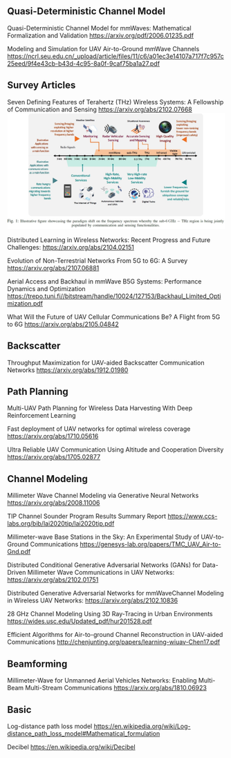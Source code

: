 ## Quasi-Deterministic Channel Model

Quasi-Deterministic Channel Model for mmWaves: Mathematical Formalization and Validation https://arxiv.org/pdf/2006.01235.pdf

Modeling and Simulation for UAV Air-to-Ground mmWave Channels https://ncrl.seu.edu.cn/_upload/article/files/11/c6/a01ec3e14107a717f7c957c25eed/9f4e43cb-b43d-4c95-8a0f-9caf75ba1a27.pdf

## Survey Articles

Seven Defining Features of Terahertz (THz) Wireless Systems: A Fellowship of Communication and Sensing https://arxiv.org/abs/2102.07668
![Frequency Spectrum](/figures/spectrum.jpg)

Distributed Learning in Wireless Networks: Recent Progress and Future Challenges: https://arxiv.org/abs/2104.02151

Evolution of Non-Terrestrial Networks From 5G to 6G: A Survey https://arxiv.org/abs/2107.06881

Aerial Access and Backhaul in mmWave B5G Systems: Performance Dynamics and Optimization https://trepo.tuni.fi//bitstream/handle/10024/127153/Backhaul_Limited_Optimization.pdf

What Will the Future of UAV Cellular Communications Be? A Flight from 5G to 6G https://arxiv.org/abs/2105.04842

## Backscatter

Throughput Maximization for UAV-aided Backscatter Communication Networks https://arxiv.org/abs/1912.01980

## Path Planning

Multi-UAV Path Planning for Wireless Data Harvesting With Deep Reinforcement Learning

Fast deployment of UAV networks for optimal wireless coverage https://arxiv.org/abs/1710.05616

Ultra Reliable UAV Communication Using Altitude and Cooperation Diversity https://arxiv.org/abs/1705.02877

## Channel Modeling

Millimeter Wave Channel Modeling via Generative Neural Networks https://arxiv.org/abs/2008.11006

TIP Channel Sounder Program Results Summary Report https://www.ccs-labs.org/bib/lai2020tip/lai2020tip.pdf

Millimeter-wave Base Stations in the Sky: An Experimental Study of UAV-to-Ground Communications https://genesys-lab.org/papers/TMC_UAV_Air-to-Gnd.pdf

Distributed Conditional Generative Adversarial Networks (GANs) for Data-Driven Millimeter Wave Communications in UAV Networks: https://arxiv.org/abs/2102.01751

Distributed Generative Adversarial Networks for mmWaveChannel Modeling in Wireless UAV Networks: https://arxiv.org/abs/2102.10836

28 GHz Channel Modeling Using 3D Ray-Tracing in Urban Environments https://wides.usc.edu/Updated_pdf/hur201528.pdf

Efficient Algorithms for Air-to-ground Channel Reconstruction in UAV-aided Communications http://chenjunting.org/papers/learning-wiuav-Chen17.pdf

## Beamforming

Millimeter-Wave for Unmanned Aerial Vehicles Networks: Enabling Multi-Beam Multi-Stream Communications https://arxiv.org/abs/1810.06923

## Basic

Log-distance path loss model https://en.wikipedia.org/wiki/Log-distance_path_loss_model#Mathematical_formulation

Decibel https://en.wikipedia.org/wiki/Decibel


